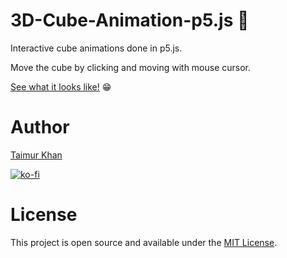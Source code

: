 # 3D-Cube-Animation-p5.js :lollipop:

<h>Interactive cube animations done in p5.js.</h>

Move the cube by clicking and moving with mouse cursor. 

[See what it looks like!](https://editor.p5js.org/thisistaimur/sketches/ehK4nURJ3) :grin:

# Author

[Taimur Khan](thisistaimur.me)

[![ko-fi](https://www.ko-fi.com/img/githubbutton_sm.svg)](https://ko-fi.com/D1D019OYD)

# License
This project is open source and available under the [MIT License](https://github.com/thisistaimur/3D-Cube-Animation-p5.js/blob/master/LICENSE).
